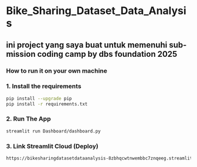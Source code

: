 # Bike_Sharing_Dataset_Data_Analysis

## ini project yang saya buat untuk memenuhi sub-mission coding camp by dbs foundation 2025

### How to run it on your own machine

### 1. Install the requirements

```bash
pip install --upgrade pip
pip install -r requirements.txt
```

### 2. Run The App

```bash
streamlit run Dashboard/dashboard.py
```

### 3. Link Streamlit Cloud (Deploy)

```bash
https://bikesharingdatasetdataanalysis-8zbhqcwtnwembbc7znqeeg.streamlit.app/
```
